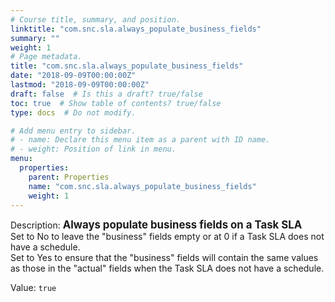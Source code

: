 ```yaml
---
# Course title, summary, and position.
linktitle: "com.snc.sla.always_populate_business_fields"
summary: ""
weight: 1
# Page metadata.
title: "com.snc.sla.always_populate_business_fields"
date: "2018-09-09T00:00:00Z"
lastmod: "2018-09-09T00:00:00Z"
draft: false  # Is this a draft? true/false
toc: true  # Show table of contents? true/false
type: docs  # Do not modify.

# Add menu entry to sidebar.
# - name: Declare this menu item as a parent with ID name.
# - weight: Position of link in menu.
menu:
  properties:
    parent: Properties
    name: "com.snc.sla.always_populate_business_fields"
    weight: 1
---
```


Description: <span style="font-weight:bold;font-size: larger">Always populate business fields on a Task SLA<br/></span>
Set to No to leave the "business" fields empty or at 0 if a Task SLA does not have a schedule.<br/>
Set to Yes to ensure that the "business" fields will contain the same values as those in the "actual" fields when the Task SLA does not have a schedule.


Value: `true`